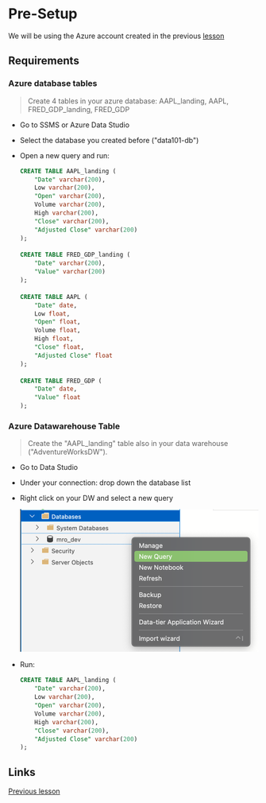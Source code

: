 # Pre-Setup

We will be using the Azure account created in the previous [lesson][prev_lesson]

## Requirements

### Azure database tables

>Create 4 tables in your azure database: AAPL_landing, AAPL, FRED_GDP_landing, FRED_GDP

* Go to SSMS or Azure Data Studio
* Select the database you created before ("data101-db")
* Open a new query and run:

  ```sql
  CREATE TABLE AAPL_landing (
      "Date" varchar(200),
      Low varchar(200),
      "Open" varchar(200),
      Volume varchar(200),
      High varchar(200),
      "Close" varchar(200),
      "Adjusted Close" varchar(200)
  );

  CREATE TABLE FRED_GDP_landing (
      "Date" varchar(200),
      "Value" varchar(200)
  );

  CREATE TABLE AAPL (
      "Date" date,
      Low float,
      "Open" float,
      Volume float,
      High float,
      "Close" float,
      "Adjusted Close" float
  );

  CREATE TABLE FRED_GDP (
      "Date" date,
      "Value" float
  );
  ```

### Azure Datawarehouse Table

>Create the "AAPL_landing" table also in your data warehouse ("AdventureWorksDW").

* Go to Data Studio
* Under your connection: drop down the database list
* Right click on your DW and select a new query

  ![img](documentation_images/data_studio_db_newquery.png)

* Run:

  ```sql
  CREATE TABLE AAPL_landing (
      "Date" varchar(200),
      Low varchar(200),
      "Open" varchar(200),
      Volume varchar(200),
      High varchar(200),
      "Close" varchar(200),
      "Adjusted Close" varchar(200)
  );
  ```

## Links

[Previous lesson][prev_lesson]

[prev_lesson]: ../session_16_ELT/README.md
